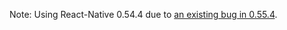 Note: Using React-Native 0.54.4 due to [an existing bug in 0.55.4](https://github.com/wix/react-native-navigation/issues/3019).
